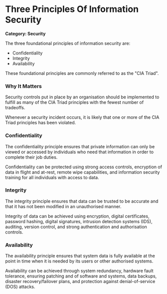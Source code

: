 # Three Principles Of Information Security

__Category: Security__

The three foundational principles of information security are:

* Confidentiality
* Integrity
* Availability 

These foundational principles are commonly referred to as the "CIA Triad".

### Why It Matters

Security controls put in place by an organisation should be implemented to fulfill as many of the CIA Triad principles with the fewest number of tradeoffs.

Whenever a security incident occurs, it is likely that one or more of the CIA Triad principles has been violated.

### Confidentiality

The confidentiality principle ensures that private information can only be viewed or accessed by individuals who need that information in order to complete their job duties.

Confidentiality can be protected using strong access controls, encryption of data in flight and at-rest, remote wipe capabilities, and information security training for all individuals with access to data.

### Integrity

The integrity principle ensures that data can be trusted to be accurate and that it has not been modified in an unauthorised manner.  

Integrity of data can be achieved using encryption, digital certificates, password hashing, digital signatures, intrusion detection systems (IDS), auditing, version control, and strong authentication and authorisation controls.

### Availability

The availability principle ensures that system data is fully available at the point in time when it is needed by its users or other authorised systems.

Availability can be achieved through system redundancy, hardware fault tolerance, ensuring patching and of software and systems, data backups, disaster recovery/failover plans, and protection against denial-of-service (DOS) attacks.